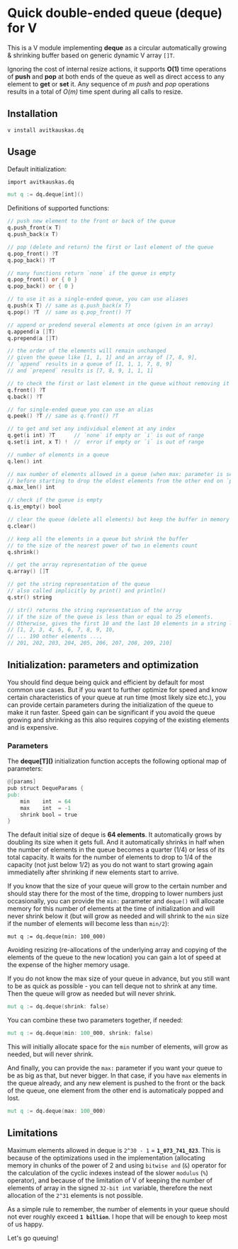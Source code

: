 # Quick double-ended queue (deque) for V

This is a V module implementing **deque** as a circular automatically growing & shrinking buffer based on generic dynamic V array `[]T`.

Ignoring the cost of internal resize actions, it supports **O(1)** time operations of **push** and **pop** at both ends of the queue as well as direct access to any element to **get** or **set** it. Any sequence of *m* *push* and *pop* operations results in a total of *O(m)* time spent during all calls to resize.

## Installation

```shell
v install avitkauskas.dq
```

## Usage

Default initialization:
```v
import avitkauskas.dq

mut q := dq.deque[int]()
```

Definitions of supported functions:
```v
// push new element to the front or back of the queue
q.push_front(x T)
q.push_back(x T)

// pop (delete and return) the first or last element of the queue
q.pop_front() ?T
q.pop_back() ?T

// many functions return `none` if the queue is empty
q.pop_front() or { 0 }
q.pop_back() or { 0 }

// to use it as a single-ended queue, you can use aliases
q.push(x T) // same as q.push_back(x T)
q.pop() ?T  // same as q.pop_front() ?T

// append or predend several elements at once (given in an array)
q.append(a []T)
q.prepend(a []T)

// the order of the elements will remain unchanged
// given the queue like [1, 1, 1] and an array of [7, 8, 9],
// `append` results in a queue of [1, 1, 1, 7, 8, 9]
// and `prepend` results is [7, 8, 9, 1, 1, 1]

// to check the first or last element in the queue without removing it
q.front() ?T
q.back() ?T

// for single-ended queue you can use an alias
q.peek() ?T // same as q.front() ?T

// to get and set any individual element at any index
q.get(i int) ?T      // `none` if empty or `i` is out of range
q.set(i int, x T) !  //  error if empty or `i` is out of range

// number of elements in a queue
q.len() int

// max number of elements allowed in a queue (when max: parameter is set)
// before starting to drop the oldest elements from the other end on `push`
q.max_len() int

// check if the queue is empty
q.is_empty() bool

// clear the queue (delete all elements) but keep the buffer in memory
q.clear()

// keep all the elements in a queue but shrink the buffer
// to the size of the nearest power of two in elements count
q.shrink()

// get the array representation of the queue
q.array() []T

// get the string representation of the queue
// also called implicitly by print() and println()
q.str() string

// str() returns the string representation of the array
// if the size of the queue is less than or equal to 25 elements.
// Otherwise, gives the first 10 and the last 10 elements in a string like
// [1, 2, 3, 4, 5, 6, 7, 8, 9, 10,
// ... 190 other elements ...,
// 201, 202, 203, 204, 205, 206, 207, 208, 209, 210]
```

## Initialization: parameters and optimization

You should find deque being quick and efficient by default for most common use cases. But if you want to further optimize for speed and know certain characteristics of your queue at run time (most likely size etc.), you can provide certain parameters during the initialization of the queue to make it run faster. Speed gain can be significant if you avoid the queue growing and shrinking as this also requires copying of the existing elements and is expensive.

### Parameters

The **deque\[T\]()** initialization function accepts the following optional map of parameters:
```v
@[params]
pub struct DequeParams {
pub:
	min    int  = 64
	max    int  = -1
	shrink bool = true
}
```

The default initial size of deque is **64 elements**.
It automatically grows by doubling its size when it gets full.
And it automatically shrinks in half when the number of elements in the queue becomes a quarter (1/4) or less of its total capacity. It waits for the number of elements to drop to 1/4 of the capacity (not just below 1/2) as you do not want to start growing again immediatelly after shrinking if new elements start to arrive.

If you know that the size of your queue will grow to the certain number and should stay there for the most of the time, dropping to lower numbers just occasionally, you can provide the `min:` parameter and `deque()` will allocate memory for this number of elements at the time of initialization and will never shrink below it (but will grow as needed and will shrink to the `min` size if the number of elements will become less than `min/2`):
```
mut q := dq.deque(min: 100_000)
```
Avoiding resizing (re-allocations of the underlying array and copying of the elements of the queue to the new location) you can gain a lot of speed at the expense of the higher memory usage.

If you do not know the max size of your queue in advance, but you still want to be as quick as possible - you can tell deque not to shrink at any time. Then the queue will grow as needed but will never shrink.
```v
mut q := dq.deque(shrink: false)
```

You can combine these two parameters together, if needed:
```v
mut q := dq.deque(min: 100_000, shrink: false)
```
This will initially allocate space for the `min` number of elements, will grow as needed, but will never shrink.

And finally, you can provide the `max:` parameter if you want your queue to be as big as that, but never bigger. In that case, if you have `max` elements in the queue already, and any new element is pushed to the front or the back of the queue, one element from the other end is automaticaly popped and lost.
```v
mut q := dq.deque(max: 100_000)
```

## Limitations

Maximum elements allowed in deque is `2^30 - 1` = **`1_073_741_823`**. This is because of the optimizations used in the implementation (allocating memory in chunks of the power of 2 and using `bitwise and` (`&`) operator for the calculation of the cyclic indexes instead of the slower `modulus` (`%`) operator), and because of the limitation of V of keeping the number of elements of array in the signed `32-bit int` variable, therefore the next allocation of the `2^31` elements is not possible.

As a simple rule to remember, the number of elements in your queue should not ever roughly exceed **`1 billion`**. I hope that will be enough to keep most of us happy.

Let's go queuing!
